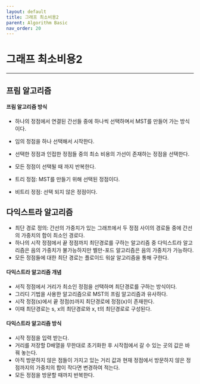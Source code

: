 ```yaml
---
layout: default
title: 그래프 최소비용2
parent: Algorithm Basic
nav_order: 20
---
```


# 그래프 최소비용2

---

## 프림 알고리즘

#### 프림 알고리즘 방식

- 하나의 정점에서 연결된 간선들 중에 하나씩 선택하며서 MST를 만들어 가는 방식이다.
- 임의 정점을 하나 선택해서 시작한다.
- 선택한 정점과 인접한 정점들 중의 최소 비용의 가선이 존재하는 정점을 선택한다.
- 모든 정점이 선택될 때 까지 반복한다.

- 트리 정점: MST를 만들기 위해 선택된 정점이다.
- 비트리 정점: 선택 되지 않은 정점이다.

## 다익스트라 알고리즘

- 최단 경로 정의: 간선의 가중치가 있는 그래프에서 두 정점 사이의 경로들 중에 간선의 가중치의 합이 최소인 경로다.
- 하나의 시작 정점에서 끝 정점까지 최단경로를 구하는 알고리즘 중 다익스트라 알고리즘은 음의 가중치가 불가능하지만 벨만-포드 알고리즘은 음의 가중치가 가능하다.
- 모든 정점들에 대한 최단 경로는 플로이드 워살 알고리즘을 통해 구한다.

#### 다익스트라 알고리즘 개념

- 서직 정점에서 거리가 최소인 정점을 선택하며 최단경로를 구하는 방식이다.
- 그리디 기법을 사용한 알고리즘으로 MST의 프림 알고리즘과 유사하다.
- 시작 정점(s)에서 끝 정점(t)까지 최단경로에 정점(x)이 존재한다.
- 이때 최단경로는 s, x의 최단경로와 x, t의 최단경로로 구성된다.

#### 다익스트라 알고리즘 방식

- 시작 정점을 입력 받는다.
- 거리를 저장할 D배열을 무한대로 초기화한 후 시작점에서 갈 수 있는 곳의 값은 바꿔 놓는다.
- 아직 방문하지 않은 점들이 가지고 있는 거리 값과 현재 정점에서 방문하지 않은 정점까지의 가중치의 합이 작다면 변경하여 적는다.
- 모든 정점을 방문할 때까지 반복한다.
